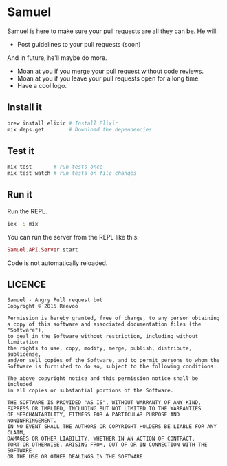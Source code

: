 Samuel
======

Samuel is here to make sure your pull requests are all they can be. He will:

* Post guidelines to your pull requests (soon)

And in future, he'll maybe do more.

* Moan at you if you merge your pull request without code reviews.
* Moan at you if you leave your pull requests open for a long time.
* Have a cool logo.


## Install it

```sh
brew install elixir # Install Elixir
mix deps.get        # Download the dependencies
```


## Test it

```sh
mix test       # run tests once
mix test watch # run tests on file changes
```


## Run it

Run the REPL.

```sh
iex -S mix
```

You can run the server from the REPL like this:

```elixir
Samuel.API.Server.start
```

Code is not automatically reloaded.


## LICENCE

```
Samuel - Angry Pull request bot
Copyright © 2015 Reevoo

Permission is hereby granted, free of charge, to any person obtaining
a copy of this software and associated documentation files (the "Software"),
to deal in the Software without restriction, including without limitation
the rights to use, copy, modify, merge, publish, distribute, sublicense,
and/or sell copies of the Software, and to permit persons to whom the
Software is furnished to do so, subject to the following conditions:

The above copyright notice and this permission notice shall be included
in all copies or substantial portions of the Software.

THE SOFTWARE IS PROVIDED "AS IS", WITHOUT WARRANTY OF ANY KIND,
EXPRESS OR IMPLIED, INCLUDING BUT NOT LIMITED TO THE WARRANTIES
OF MERCHANTABILITY, FITNESS FOR A PARTICULAR PURPOSE AND NONINFRINGEMENT.
IN NO EVENT SHALL THE AUTHORS OR COPYRIGHT HOLDERS BE LIABLE FOR ANY CLAIM,
DAMAGES OR OTHER LIABILITY, WHETHER IN AN ACTION OF CONTRACT,
TORT OR OTHERWISE, ARISING FROM, OUT OF OR IN CONNECTION WITH THE SOFTWARE
OR THE USE OR OTHER DEALINGS IN THE SOFTWARE.
```
